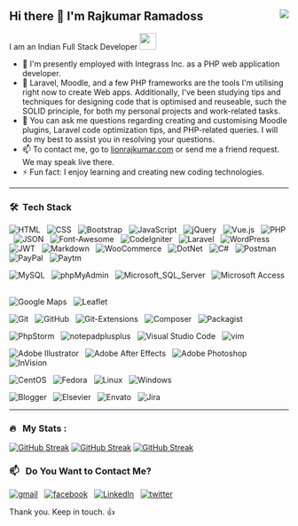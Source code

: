 ## Hi there 👋 I'm Rajkumar Ramadoss <img align="right" src="https://komarev.com/ghpvc/?username=lionrajkumar&color=269077">

I am an Indian Full Stack Developer <img src="https://media.giphy.com/media/WUlplcMpOCEmTGBtBW/giphy.gif" width="30">

- 🔭 I'm presently employed with Integrass Inc. as a PHP web application developer.
- 🌱 Laravel, Moodle, and a few PHP frameworks are the tools I'm utilising right now to create Web apps. Additionally, I've been studying tips and techniques for designing code that is optimised and reuseable, such the SOLID principle, for both my personal projects and work-related tasks.
- 💬 You can ask me questions regarding creating and customising Moodle plugins, Laravel code optimization tips, and PHP-related queries. I will do my best to assist you in resolving your questions.
- 📫 To contact me, go to [lionrajkumar.com](http://lionrajkumar.com) or send me a friend request. We may speak live there.
- ⚡ Fun fact: I enjoy learning and creating new coding technologies.

---

### 🛠 &nbsp;Tech Stack
![HTML](https://img.shields.io/badge/-HTML-0e3e55?style=flat&logo=HTML5) &nbsp;
![CSS](https://img.shields.io/badge/-CSS-0e3e55?style=flat&logo=CSS3&logoColor=1572B6) &nbsp;
![Bootstrap](https://img.shields.io/badge/-Bootstrap-0e3e55?style=flat&logo=bootstrap&logoColor=563D7C) &nbsp;
![JavaScript](https://img.shields.io/badge/-JavaScript-0e3e55?style=flat&logo=JavaScript) &nbsp;
![jQuery](https://img.shields.io/badge/-jQuery-0e3e55?style=flat&logo=jQuery) &nbsp;
![Vue.js](https://img.shields.io/badge/-Vue.js-0e3e55?style=flat&logo=Vue.js) &nbsp;
![PHP](https://img.shields.io/badge/-PHP-0e3e55?style=flat&logo=PHP) &nbsp;
![JSON](https://img.shields.io/badge/-JSON-0e3e55?style=flat&logo=JSON) &nbsp;
![Font-Awesome](https://img.shields.io/badge/-Font_Awesome-0e3e55?style=flat&logo=Font-Awesome) &nbsp;
![CodeIgniter](https://img.shields.io/badge/-CodeIgniter-0e3e55?style=flat&logo=CodeIgniter) &nbsp;
![Laravel](https://img.shields.io/badge/-Laravel-0e3e55?style=flat&logo=Laravel) &nbsp;
![WordPress](https://img.shields.io/badge/-WordPress-0e3e55?style=flat&logo=WordPress) &nbsp;
![JWT](https://img.shields.io/badge/-JSON_Web_Tokens-0e3e55?style=flat&logo=JSON-Web-Tokens) &nbsp;
![Markdown](https://img.shields.io/badge/-Markdown-0e3e55?style=flat&logo=markdown) &nbsp;
![WooCommerce](https://img.shields.io/badge/-WooCommerce-0e3e55?style=flat&logo=Woo) &nbsp;
![DotNet](https://img.shields.io/badge/-.NET-0e3e55?style=flat&logo=.NET) &nbsp;
![C#](https://img.shields.io/badge/-C_Sharp-0e3e55?style=flat&logo=C-Sharp) &nbsp;
![Postman](https://img.shields.io/badge/-Postman-0e3e55?style=flat&logo=Postman) &nbsp;
![PayPal](https://img.shields.io/badge/-PayPal-0e3e55?style=flat&logo=PayPal) &nbsp;
![Paytm](https://img.shields.io/badge/-Paytm-0e3e55?style=flat&logo=Paytm) &nbsp;

![MySQL](https://img.shields.io/badge/-MySQL-0e3e55?style=flat&logo=MySQL) &nbsp;
![phpMyAdmin](https://img.shields.io/badge/-phpMyAdmin-0e3e55?style=flat&logo=phpMyAdmin) &nbsp;
![Microsoft_SQL_Server](https://img.shields.io/badge/-Microsoft_SQL_Server-0e3e55?style=flat&logo=Microsoft-SQL-Server) &nbsp;
![Microsoft Access](https://img.shields.io/badge/-Microsoft_Access-0e3e55?style=flat&logo=Microsoft-Access) &nbsp;

![Google Maps](https://img.shields.io/badge/-Google_Maps-0e3e55?style=flat&logo=Google-Maps) &nbsp;
![Leaflet](https://img.shields.io/badge/-Leaflet.js-0e3e55?style=flat&logo=Leaflet) &nbsp;

![Git](https://img.shields.io/badge/-Git-0e3e55?style=flat&logo=git) &nbsp;
![GitHub](https://img.shields.io/badge/-GitHub-0e3e55?style=flat&logo=github) &nbsp;
![Git-Extensions](https://img.shields.io/badge/-Git_Extensions-0e3e55?style=flat&logo=Git-Extensions) &nbsp;
![Composer](https://img.shields.io/badge/-Composer-0e3e55?style=flat&logo=Composer) &nbsp;
![Packagist](https://img.shields.io/badge/-Packagist-0e3e55?style=flat&logo=Packagist) &nbsp;

![PhpStorm](https://img.shields.io/badge/-PhpStorm-0e3e55?style=flat&logo=PhpStorm) &nbsp;
![notepadplusplus](https://img.shields.io/badge/-Notepad++-0e3e55?style=flat&logo=notepadplusplus) &nbsp;
![Visual Studio Code](https://img.shields.io/badge/-Visual%20Studio%20Code-0e3e55?style=flat&logo=visual-studio-code&logoColor=007ACC) &nbsp;
![vim](https://img.shields.io/badge/-Vim-0e3e55?style=flat&logo=vim) &nbsp;

![Adobe Illustrator](https://img.shields.io/badge/-Adobe_Illustrator-0e3e55?style=flat&logo=adobe-illustrator) &nbsp;
![Adobe After Effects](https://img.shields.io/badge/-Adobe_After_Effects-0e3e55?style=flat&logo=Adobe-After-Effects) &nbsp;
![Adobe Photoshop](https://img.shields.io/badge/-Adobe_Photoshop-0e3e55?style=flat&logo=adobe-photoshop) &nbsp;
![InVision](https://img.shields.io/badge/-InVision-0e3e55?style=flat&logo=InVision) &nbsp;

![CentOS](https://img.shields.io/badge/-CentOS-0e3e55?style=flat&logo=CentOS) &nbsp;
![Fedora](https://img.shields.io/badge/-Fedora-0e3e55?style=flat&logo=Fedora) &nbsp;
![Linux](https://img.shields.io/badge/-Linux-0e3e55?style=flat&logo=Linux) &nbsp;
![Windows](https://img.shields.io/badge/-Windows-0e3e55?style=flat&logo=Windows) &nbsp;

![Blogger](https://img.shields.io/badge/-Blogger-0e3e55?style=flat&logo=Blogger) &nbsp;
![Elsevier](https://img.shields.io/badge/-Elsevier-0e3e55?style=flat&logo=Elsevier) &nbsp;
![Envato](https://img.shields.io/badge/-Envato-0e3e55?style=flat&logo=Envato) &nbsp;
![Jira](https://img.shields.io/badge/-Jira-0e3e55?style=flat&logo=Jira) &nbsp;

---

### 🔥 &nbsp; My Stats :
[![GitHub Streak](https://github-readme-streak-stats.herokuapp.com?user=lionrajkumar&theme=dark&date_format=M%20j%5B%2C%20Y%5D)](https://github.com/lionrajkumar)
[![GitHub Streak](https://github-readme-stats.vercel.app/api?username=lionrajkumar&theme=vision-friendly-dark&show_icons=true&count_private=true)](https://github.com/lionrajkumar)
[![GitHub Streak](https://github-readme-stats.vercel.app/api/top-langs/?username=lionrajkumar&layout=compact&theme=vision-friendly-dark&langs_count=8)](https://github.com/lionrajkumar)

### 📫 &nbsp; Do You Want to Contact Me?
[![gmail](https://img.shields.io/badge/-lionrajkumar@gmail.com-D14836?style=flat-square&logo=gmail&logoColor=white)](mailto:lionrajkumar@gmail.com) &nbsp;
[![facebook](https://img.shields.io/badge/-Rajkumar_Ramadoss-0e3e55?style=social&logo=facebook)](https://www.facebook.com/people/Rajkumar-Ramadoss/100001471411349/) &nbsp;
[![LinkedIn](https://img.shields.io/badge/-lionrajkumar-0e3e55?style=social&logo=LinkedIn&logoColor=0a66c2)](https://in.linkedin.com/in/lionrajkumar) &nbsp;
[![twitter](https://img.shields.io/twitter/follow/lionrajkumar_?style=social)](https://twitter.com/lionrajkumar_)


Thank you. Keep in touch. :+1:

<!--
**lionrajkumar/lionrajkumar** is a ✨ _special_ ✨ repository because its `README.md` (this file) appears on your GitHub profile.

Here are some ideas to get you started:

- 🔭 I’m currently working on ...
- 🌱 I’m currently learning ...
- 👯 I’m looking to collaborate on ...
- 🤔 I’m looking for help with ...
- 💬 Ask me about ...
- 📫 How to reach me: ...
- 😄 Pronouns: ...
- ⚡ Fun fact: ...
-->
